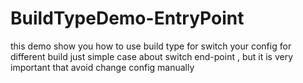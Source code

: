 # BuildTypeDemo-EntryPoint

this demo show you how to use build type for switch your config for different build 
just simple case about switch end-point , but it is very important that avoid change config manually
